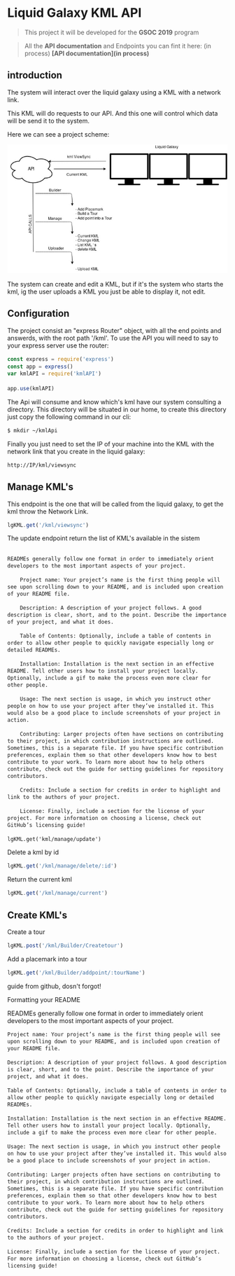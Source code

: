 # Liquid Galaxy KML API

> This project it will be developed for the **GSOC 2019** program

> All the **API documentation** and Endpoints you can fint it here:  (in process) **[API documentation](in process)**

## introduction

The system will interact over the liquid galaxy using a KML with a network link.

This KML will do requests to our API. And this one will control which data will be send it to the system.

Here we can see a project scheme:

![Project Definition](./docs/Definition.jpg)

The system can create and edit a KML, but if it's the system who starts the kml, ig the user uploads a KML you just be able to display it, not edit.

## Configuration

The project consist an "express Router" object, with all the end points and answerds, with the root path '/kml'. To use the API you will need to say to your express server use the router:

```javascript
const express = require('express')
const app = express()
var kmlAPI = require('kmlAPI')

app.use(kmlAPI)
```

The Api will consume and know which's kml have our system consulting a directory. This directory will be situated in our home, to create this directory just copy the following command in our cli:

```sh
$ mkdir ~/kmlApi
```

Finally you just need to set the IP of your machine into the KML with the network link that you create in the liquid galaxy:

```xml
http://IP/kml/viewsync
```

## Manage KML's

This endpoint is the one that will be called from the liquid galaxy, to get the kml throw the Network Link.
```js
lgKML.get('/kml/viewsync')
```

The update endpoint return the list of KML's available in the sistem  
```jsFormatting your README

READMEs generally follow one format in order to immediately orient developers to the most important aspects of your project.

    Project name: Your project’s name is the first thing people will see upon scrolling down to your README, and is included upon creation of your README file.

    Description: A description of your project follows. A good description is clear, short, and to the point. Describe the importance of your project, and what it does.

    Table of Contents: Optionally, include a table of contents in order to allow other people to quickly navigate especially long or detailed READMEs.

    Installation: Installation is the next section in an effective README. Tell other users how to install your project locally. Optionally, include a gif to make the process even more clear for other people.

    Usage: The next section is usage, in which you instruct other people on how to use your project after they’ve installed it. This would also be a good place to include screenshots of your project in action.

    Contributing: Larger projects often have sections on contributing to their project, in which contribution instructions are outlined. Sometimes, this is a separate file. If you have specific contribution preferences, explain them so that other developers know how to best contribute to your work. To learn more about how to help others contribute, check out the guide for setting guidelines for repository contributors.

    Credits: Include a section for credits in order to highlight and link to the authors of your project.

    License: Finally, include a section for the license of your project. For more information on choosing a license, check out GitHub’s licensing guide!

lgKML.get('kml/manage/update')
```

Delete a kml by id
```js
lgKML.get('/kml/manage/delete/:id')
```

Return the current kml
```js
lgKML.get('/kml/manage/current')
```

## Create KML's

Create a tour
```js
lgKML.post('/kml/Builder/Createtour')
```

Add a placemark into a tour
```js
lgKML.get('/kml/Builder/addpoint/:tourName')
```





guide from github, dosn't forgot!

Formatting your README

READMEs generally follow one format in order to immediately orient developers to the most important aspects of your project.

    Project name: Your project’s name is the first thing people will see upon scrolling down to your README, and is included upon creation of your README file.

    Description: A description of your project follows. A good description is clear, short, and to the point. Describe the importance of your project, and what it does.

    Table of Contents: Optionally, include a table of contents in order to allow other people to quickly navigate especially long or detailed READMEs.

    Installation: Installation is the next section in an effective README. Tell other users how to install your project locally. Optionally, include a gif to make the process even more clear for other people.

    Usage: The next section is usage, in which you instruct other people on how to use your project after they’ve installed it. This would also be a good place to include screenshots of your project in action.

    Contributing: Larger projects often have sections on contributing to their project, in which contribution instructions are outlined. Sometimes, this is a separate file. If you have specific contribution preferences, explain them so that other developers know how to best contribute to your work. To learn more about how to help others contribute, check out the guide for setting guidelines for repository contributors.

    Credits: Include a section for credits in order to highlight and link to the authors of your project.

    License: Finally, include a section for the license of your project. For more information on choosing a license, check out GitHub’s licensing guide!
